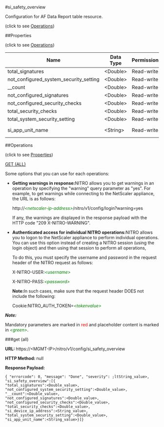 #si_safety_overview



Configuration for AF Data Report table resource.

<span>(click to see [Operations](#operations))</span>



##Properties 

<span>(click to see [Operations](#operations))</span>





<table><thead><tr><th>Name</th><th>Data Type</th><th>Permissions</th><th>Description</th></tr></thead><tbody><tr><td>total_signatures</td><td>&lt;Double></td><td>Read-write</td><td>total_signatures.</td></tr><tr><td>not_configured_system_security_setting</td><td>&lt;Double></td><td>Read-write</td><td>not_configured_system_security_setting.</td></tr><tr><td>__count</td><td>&lt;Double></td><td>Read-write</td><td>count..</td></tr><tr><td>not_configured_signatures</td><td>&lt;Double></td><td>Read-write</td><td>not_configured_signatures.</td></tr><tr><td>not_configured_security_checks</td><td>&lt;Double></td><td>Read-write</td><td>not_configured_security_checks.</td></tr><tr><td>total_security_checks</td><td>&lt;Double></td><td>Read-write</td><td>total_security_checks.</td></tr><tr><td>total_system_security_setting</td><td>&lt;Double></td><td>Read-write</td><td>total_system_security_setting.</td></tr><tr><td>si_app_unit_name</td><td>&lt;String></td><td>Read-write</td><td>AppName.<br>Maximum length = 255</td></tr></tbody></table>

##Operations 

<span>(click to see [Properties](#properties))</span>





[GET (ALL)](#get-all)





Some options that you can use for each operations:

<ul><li><p><b>Getting warnings in response:</b>NITRO allows you to get warnings in an operation by specifying the "warning" query parameter as "yes". For example, to get warnings while connecting to the NetScaler appliance, the URL is as follows:</p><p>http://<span style="color:green;font-style:italic;">&lt;netscaler-ip-address&gt;</span>/nitro/v1/config/login?warning=yes</p><p>If any, the warnings are displayed in the response payload with the HTTP code "209 X-NITRO-WARNING".</p></li><li><p><b>Authenticated access for individual NITRO operations:</b>NITRO allows you to logon to the NetScaler appliance to perform individual operations. You can use this option instead of creating a NITRO session (using the login object) and then using that session to perform all operations,</p><p>To do this, you must specify the username and password in the request header of the NITRO request as follows:</p><p>X-NITRO-USER:<span style="color:green;font-style:italic;">&lt;username&gt;</span></p><p>X-NITRO-PASS:<span style="color:green;font-style:italic;">&lt;password&gt;</span></p><p><b>Note:</b>In such cases, make sure that the request header DOES not include the following:</p><p>Cookie:NITRO_AUTH_TOKEN=<span style="color:green;font-style:italic;">&lt;tokenvalue&gt;</span></p></li></ul>







***Note:*** 

Mandatory parameters are marked in <span style="color:#FF0000;">red</span> and placeholder content is marked in <span style="color:green;font-style:italic">&lt;green&gt;</span>.



###get (all)







<b>URL: </b>https://&lt;MGMT-IP&gt;/nitro/v1/config/si_safety_overview

<b>HTTP Method: </b>null

<b>Response Payload: </b>
```
{ "errorcode": 0, "message": "Done", "severity": ;ltString_value>, "si_safety_overview":[{
"total_signatures":<Double_value>,
"not_configured_system_security_setting":<Double_value>,
"__count":<Double_value>,
"not_configured_signatures":<Double_value>,
"not_configured_security_checks":<Double_value>,
"total_security_checks":<Double_value>,
"si_device_ip_address":<String_value>,
"total_system_security_setting":<Double_value>,
"si_app_unit_name":<String_value>}]}
```







